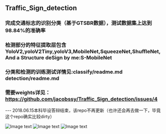## Traffic_Sign_detection

### 完成交通标志的识别分类（基于GTSBR数据），测试数据集上达到98.84%的准确率

### 检测部分的特征提取层包含YoloV2,yoloV2Tiny,yoloV3,MobileNet,SqueezeNet,ShuffleNet,And a Structure deSign by me:S-MobileNet

### 分类和检测的训练测试详情见:classify/readme.md detection/readme.md

### 需要weights详见：https://github.com/jacobssy/Traffic_Sign_detection/issues/4

--- 2018.06.15本科毕设答辩结束，该repo不再更新（也许还会再去做一下，毕竟这个repo确实比较dirty）

![Image text](https://github.com/jacobssy/Traffic_Sign_detection/blob/HEAD/results/test0_detected.jpg)
![Image text](https://github.com/jacobssy/Traffic_Sign_detection/blob/HEAD/results/test1_detected.jpg)
![Image text](https://github.com/jacobssy/Traffic_Sign_detection/blob/HEAD/results/test2_detected.jpg)






